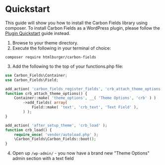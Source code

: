 # Quickstart

This guide will show you how to install the Carbon Fields library using composer. To install Carbon Fields as a WordPress plugin, please follow the [Plugin Quickstart](plugin-quickstart.md) guide instead.

1. Browse to your theme directory.
2. Execute the following in your terminal of choice:

```cli
composer require htmlburger/carbon-fields
```

3. Add the following to the top of your functions.php file:

```php
use Carbon_Fields\Container;
use Carbon_Fields\Field;

add_action( 'carbon_fields_register_fields', 'crb_attach_theme_options' );
function crb_attach_theme_options() {
    Container::make( 'theme_options', __( 'Theme Options', 'crb' ) )
        ->add_fields( array(
            Field::make( 'text', 'crb_text', 'Text Field' ),
        ) );
}

add_action( 'after_setup_theme', 'crb_load' );
function crb_load() {
    require_once( 'vendor/autoload.php' );
    \Carbon_Fields\Carbon_Fields::boot();
}
```

4. Open up `/wp-admin/` - you now have a brand new "Theme Options" admin section with a text field
